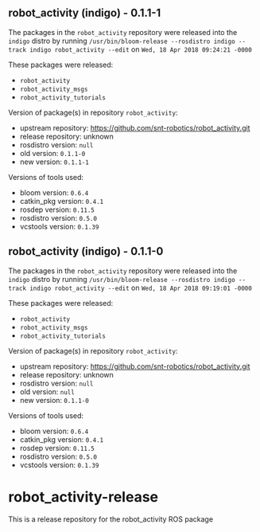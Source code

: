## robot_activity (indigo) - 0.1.1-1

The packages in the `robot_activity` repository were released into the `indigo` distro by running `/usr/bin/bloom-release --rosdistro indigo --track indigo robot_activity --edit` on `Wed, 18 Apr 2018 09:24:21 -0000`

These packages were released:
- `robot_activity`
- `robot_activity_msgs`
- `robot_activity_tutorials`

Version of package(s) in repository `robot_activity`:

- upstream repository: https://github.com/snt-robotics/robot_activity.git
- release repository: unknown
- rosdistro version: `null`
- old version: `0.1.1-0`
- new version: `0.1.1-1`

Versions of tools used:

- bloom version: `0.6.4`
- catkin_pkg version: `0.4.1`
- rosdep version: `0.11.5`
- rosdistro version: `0.5.0`
- vcstools version: `0.1.39`


## robot_activity (indigo) - 0.1.1-0

The packages in the `robot_activity` repository were released into the `indigo` distro by running `/usr/bin/bloom-release --rosdistro indigo --track indigo robot_activity --edit` on `Wed, 18 Apr 2018 09:19:01 -0000`

These packages were released:
- `robot_activity`
- `robot_activity_msgs`
- `robot_activity_tutorials`

Version of package(s) in repository `robot_activity`:

- upstream repository: https://github.com/snt-robotics/robot_activity.git
- release repository: unknown
- rosdistro version: `null`
- old version: `null`
- new version: `0.1.1-0`

Versions of tools used:

- bloom version: `0.6.4`
- catkin_pkg version: `0.4.1`
- rosdep version: `0.11.5`
- rosdistro version: `0.5.0`
- vcstools version: `0.1.39`


# robot_activity-release
This is a release repository for the robot_activity ROS package
